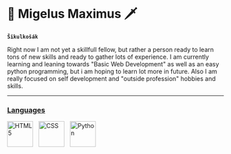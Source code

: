 <div font-size: 100px;>

# 👑 Migelus Maximus 🗡
</div>

**` Šikulkošák `**

Right now I am not yet a skillfull fellow, but rather a person ready to learn tons of new skills and ready to gather lots of experience.
I am currently learning and leaning towards "Basic Web Development" as well as an easy python programming, but i am hoping to learn lot more in future.
Also I am really focused on self development and "outside profession" hobbies and skills.



<p align="left">
<a href="https://www.youtube.com/channel/UCPqUYZrbg9u-2B4JC7kVtyw">
  
</p>








---
  
 ### Languages
 <img align="left" alt="HTML5" width="60px" style="padding-right:10px;" src="https://cdn.jsdelivr.net/gh/devicons/devicon/icons/html5/html5-original.svg"/>
 <img align="left" alt="CSS" width="60px" style="padding-right:10px;" src="https://cdn.jsdelivr.net/gh/devicons/devicon/icons/css3/css3-original.svg"/>
 <img align="left" alt="Python" width="60px" style="padding-right:10px;" src="https://cdn.jsdelivr.net/gh/devicons/devicon/icons/python/python-original.svg"/>




<!--
**MigelusMaximus/MigelusMaximus** is a ✨ _special_ ✨ repository because its `README.md` (this file) appears on your GitHub profile.

Here are some ideas to get you started:

- 🔭 I’m currently working on ...
- 🌱 I’m currently learning ...
- 👯 I’m looking to collaborate on ...
- 🤔 I’m looking for help with ...
- 💬 Ask me about ...
- 📫 How to reach me: ...
- 😄 Pronouns: ...
- ⚡ Fun fact: ...
-->
